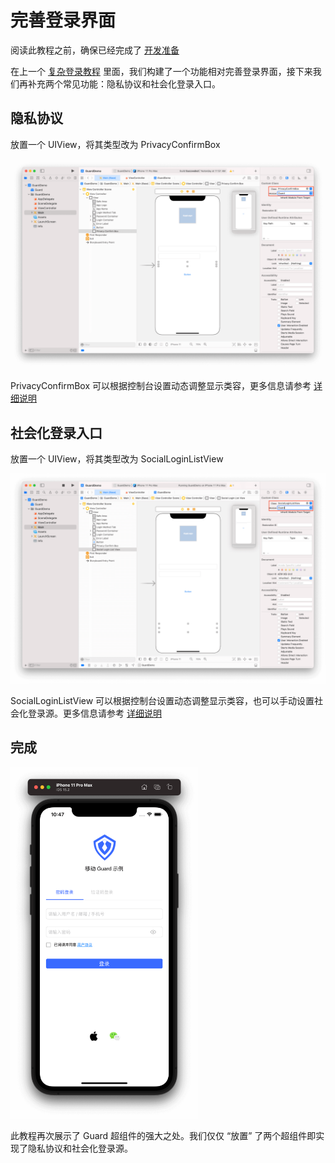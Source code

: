 # 完善登录界面

<LastUpdated/>

阅读此教程之前，确保已经完成了 [开发准备](/reference/sdk-for-ios/develop)

在上一个 [复杂登录教程](./advanced-login.md) 里面，我们构建了一个功能相对完善登录界面，接下来我们再补充两个常见功能：隐私协议和社会化登录入口。

## 隐私协议

放置一个 UIView，将其类型改为 PrivacyConfirmBox

![](./images/privacy.png)

PrivacyConfirmBox 可以根据控制台设置动态调整显示类容，更多信息请参考 [详细说明](./../basic/privacy-confirm-box.md)

## 社会化登录入口

放置一个 UIView，将其类型改为 SocialLoginListView

![](./images/social.png)

SocialLoginListView 可以根据控制台设置动态调整显示类容，也可以手动设置社会化登录源。更多信息请参考 [详细说明](./../social/social-login-listview.md)

## 完成

<img src="./images/refined_login.png" alt="drawing" width="300"/>

此教程再次展示了 Guard 超组件的强大之处。我们仅仅 “放置” 了两个超组件即实现了隐私协议和社会化登录源。